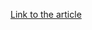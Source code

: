 [Link to the article](https://unit42.paloaltonetworks.com/anatomy-of-an-attack-blacksuit-ransomware-blitz/)
